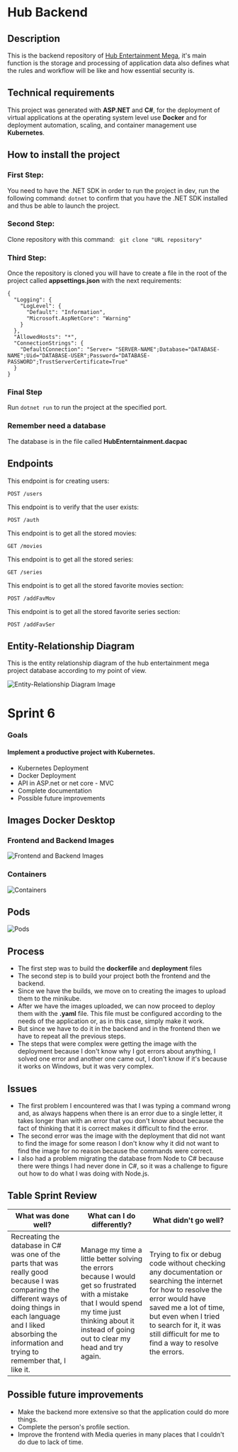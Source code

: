 # Hub Backend

## Description

This is the backend repository of [Hub Entertainment Mega](https://github.com/Jonhy-D/hub-entertainment-mega), it's main function is the storage and processing of application data also defines what the rules and workflow will be like and how essential security is.

## Technical requirements

This project was generated with **ASP.NET** and **C#**, for the deployment of virtual applications at the operating system level use **Docker** and for deployment automation, scaling, and container management use **Kubernetes**.

## How to install the project

### First Step: 

You need to have the .NET SDK in order to run the project in dev, run the following command: `dotnet` to confirm that you have the .NET SDK installed and thus be able to launch the project.

### Second Step: 

Clone repository with this command:
` git clone "URL repository"`

### Third Step:

Once the repository is cloned you will have to create a file in the root of the project called **appsettings.json** with the next requirements:

```
{
  "Logging": {
    "LogLevel": {
      "Default": "Information",
      "Microsoft.AspNetCore": "Warning"
    }
  },
  "AllowedHosts": "*",
  "ConnectionStrings": {
    "DefaultConnection": "Server= "SERVER-NAME";Database="DATABASE-NAME";Uid="DATABASE-USER";Password="DATABASE-PASSWORD";TrustServerCertificate=True" 
  }
}
```

### Final Step

Run `dotnet run` to run the project at the specified port.

### Remember need a database

The database is in the file called **HubEnterntainment.dacpac**

## Endpoints

This endpoint is for creating users:

`POST /users` 

This endpoint is to verify that the user exists:

`POST /auth `

This endpoint is to get all the stored movies:

`GET /movies`

This endpoint is to get all the stored series:

`GET /series`

This endpoint is to get all the stored favorite movies section:

`POST /addFavMov`

This endpoint is to get all the stored favorite series section:

`POST /addFavSer`

## Entity-Relationship Diagram

This is the entity relationship diagram of the hub entertainment mega project database according to my point of view.

![Entity-Relationship Diagram Image](/public/Entity-Relationship.webp)

# Sprint 6

### Goals

#### Implement a productive project with Kubernetes.

- Kubernetes Deployment
- Docker Deployment
- API in ASP.net or net core - MVC
- Complete documentation
- Possible future improvements

## Images Docker Desktop

### Frontend and Backend Images 

![Frontend and Backend Images](/public/Images-Docker.webp)

### Containers

![Containers](/public/Containers_Docker.webp)

## Pods

![Pods](/public/Pods.webp)

## Process

- The first step was to build the **dockerfile** and **deployment** files
- The second step is to build your project both the frontend and the backend.
- Since we have the builds, we move on to creating the images to upload them to the minikube.
- After we have the images uploaded, we can now proceed to deploy them with the **.yaml** file. This file must be configured according to the needs of the application or, as in this case, simply make it work.
- But since we have to do it in the backend and in the frontend then we have to repeat all the previous steps.
- The steps that were complex were getting the image with the deployment because I don't know why I got errors about anything, I solved one error and another one came out, I don't know if it's because it works on Windows, but it was very complex.

## Issues

- The first problem I encountered was that I was typing a command wrong and, as always happens when there is an error due to a single letter, it takes longer than with an error that you don't know about because the fact of thinking that it is correct makes it difficult to find the error.
- The second error was the image with the deployment that did not want to find the image for some reason I don't know why it did not want to find the image for no reason because the commands were correct.
- I also had a problem migrating the database from Node to C# because there were things I had never done in C#, so it was a challenge to figure out how to do what I was doing with Node.js.

## Table Sprint Review

| **What was done well?** | **What can I do differently?** | **What didn't go well?** |
------------------|----------------------------|-----------------------
| Recreating the database in C# was one of the parts that was really good because I was comparing the different ways of doing things in each language and I liked absorbing the information and trying to remember that, I like it. | Manage my time a little better solving the errors because I would get so frustrated with a mistake that I would spend my time just thinking about it instead of going out to clear my head and try again. | Trying to fix or debug code without checking any documentation or searching the internet for how to resolve the error would have saved me a lot of time, but even when I tried to search for it, it was still difficult for me to find a way to resolve the errors. |

## Possible future improvements

- Make the backend more extensive so that the application could do more things.
- Complete the person's profile section.
- Improve the frontend with Media queries in many places that I couldn't do due to lack of time.
